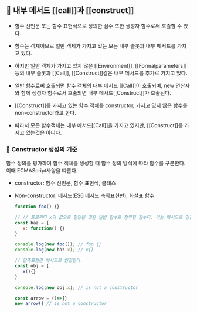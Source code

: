 ## 🌱 내부 메서드 [[call]]과 [[construct]]

- 함수 선언문 또는 함수 표현식으로 정의한 삼수 또한 생성자 함수로써 호출할 수 있다.

- 함수는 객체이므로 일반 객체가 가지고 있는 모든 내부 슬롯과 내부 메서드를 가지고 있다. 

- 하지만 일반 객체가 가지고 있지 않은 [[Environment]], [[Formalparameters]]등의 내부 슬롯과 [[Call]], [[Construct]]같은 내부 메서드를 추가로 가지고 있다.
- 일반 함수로써 호출되면 함수 객체의 내부 메서드 [[Call]]이 호출되며, new 연산자와 함께 생성자 함수로서 호출되면 내부 메서드[[Construct]]가 호출된다.
- [[Construct]]를 가지고 있는 함수 객체를 constructor, 가지고 있지 않은 함수를 non-constructor라고 한다.
- 따라서 모든 함수객체는 내부 메서드[[Call]]을 가지고 있지만, [[Construct]]를 가지고 있는것은 아니다.



### 🍏 Constructor 생성의 기준

함수 정의를 평가하여 함수 객체를 생성할 때 함수 정의 방식에 따라 함수를 구분한다. 이때 ECMAScript사양을 따른다. 

- constructor: 함수 선언문, 함수 표현식, 클래스

- Non-constructor: 메서드(ES6 메서드 축약표현만), 화살표 함수

  ```js
  function foo() {}
  
  // // 프로퍼티 x의 값으로 할당된 것은 일반 함수로 정의된 함수다. 이는 메서드로 인정하지 않는다. 따라서 생성자를 사용할 수 있다.
  const baz = {
     x: function() {}
  }
  
  console.log(new foo()); // foo {}
  console.log(new baz.x); // x{}
  
  // 단축표현만 메서드로 인정한다.
  const obj = {
     x(){}
  }
  
  console.log(new obj.x); // is not a constructor
  
  const arrow = ()=>{}
  new arrow() // is not a constructor
  ```

  

